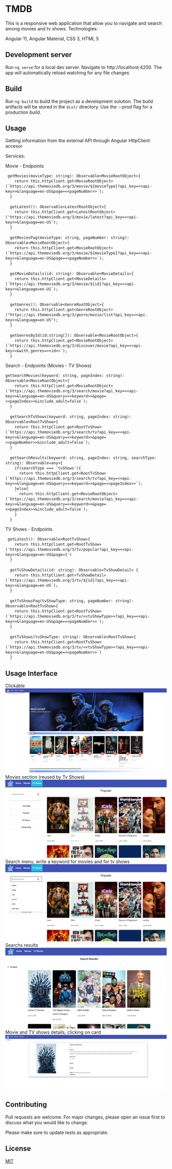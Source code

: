 # TMDB

This is a responsive web application that allow you to navigate and search among movies and tv shows.
Technologies:

Angular 11,
Angular Material,
CSS 3,
HTML 5

## Development server
Run `ng serve` for a local dev server. Navigate to http://localhost:4200. The app will automatically reload watching for any file changes

## Build
Run `ng build` to build the project as a development solution. 
The build artifacts will be stored in the `dist/` directory. Use the --prod flag for a production build.

## Usage

Getting information from the external API through Angular HttpClient accesor

Services:

Movie - Endpoints
```
 getMovies(movieType: string): Observable<MovieRootObject>{
    return this.httpClient.get<MovieRootObject>(`https://api.themoviedb.org/3/movie/${movieType}?api_key=<<api-key>>&language=en-US&page=<<pageNumber>>`);
  }

  getLatest(): Observable<LatestRootObject>{
    return this.httpClient.get<LatestRootObject>('https://api.themoviedb.org/3/movie/latest?api_key=<<api-key>>&language=en-US');
  }

  getMoviesPag(movieType: string, pageNumber: string): Observable<MovieRootObject>{
    return this.httpClient.get<MovieRootObject>(`https://api.themoviedb.org/3/movie/${movieType}?api_key=<<api-key>>&language=en-US&page=<<pageNumber>>`);
  }

  getMovieDetails(id: string): Observable<MovieDetails>{
    return this.httpClient.get<MovieDetails>(`https://api.themoviedb.org/3/movie/${id}?api_key=<<api-key>>&language=en-US`);
  }

  getGenres(): Observable<GenreRootObject>{
    return this.httpClient.get<GenreRootObject>("https://api.themoviedb.org/3/genre/movie/list?api_key=<<api-key>>&language=en-US");
  }
  
  getGenresById(id:string[]): Observable<MovieRootObject>{
    return this.httpClient.get<MovieRootObject>(`https://api.themoviedb.org/3/discover/movie?api_key=<<api-key>>&with_genres=<<id>>`);
  }
```
Search - Endpoints (Movies - TV Shows)
```
getSearchMovies(keyword: string, pageIndex: string): Observable<MovieRootObject>{
    return this.httpClient.get<MovieRootObject>(`https://api.themoviedb.org/3/search/movie?api_key=<<api-key>>&language=en-US&query=<<keyword>>&page=<<pageIndex>>&include_adult=false`);
  }

  getSearchTvShows(keyword: string, pageIndex: string): Observable<RootTvShow>{
    return this.httpClient.get<RootTvShow>(`https://api.themoviedb.org/3/search/tv?api_key=<<api-key>>&language=en-US&query=<<keyword>>&page=<<pageNumber>>&include_adult=false`);
  }

  getSearchResults(keyword: string, pageIndex: string, searchType: string): Observable<any>{
    if(searchType === 'tvShows'){
      return this.httpClient.get<RootTvShow>(`https://api.themoviedb.org/3/search/tv?api_key=<<api-key>>&language=en-US&query=<<keyword>>&page=<<pageIndex>>`);
    }else{
      return this.httpClient.get<MovieRootObject>(`https://api.themoviedb.org/3/search/movie?api_key=<<api-key>>&language=en-US&query=<<keyword>>&page=<<pageIndex>>&include_adult=false`);
    }
  }

```

TV Shows - Endpoints
```
 getLatest(): Observable<RootTvShow>{
    return this.httpClient.get<RootTvShow>('https://api.themoviedb.org/3/tv/popular?api_key=<<api-key>>&language=en-US&page=1')
  } 

  getTvShowDetails(id: string): Observable<TvShowDetail> {
    return this.httpClient.get<TvShowDetail>(`https://api.themoviedb.org/3/tv/${id}?api_key=<<api-key>>&language=en-US`);    
  }

  getTvShowsPag(tvShowType: string, pageNumber: string): Observable<RootTvShow>{
    return this.httpClient.get<RootTvShow>(`https://api.themoviedb.org/3/tv/<<tvShowType>>?api_key=<<api-key>>&language=en-US&page=<<pageNumber>>`);
  }

  getTvShows(tvShowType: string): Observable<RootTvShow>{
    return this.httpClient.get<RootTvShow>(`https://api.themoviedb.org/3/tv/<<tvShowType>>?api_key=<<api-key>>&language=en-US&page=<<pageNumber>>`)
  }
```

## Usage Interface
Clickable
<img src="src/assets/images/readme/readme1.png">
Movies section (reused by Tv Shows)
<img src="src/assets/images/readme/readme2.png">
Search menu, write a keyword for movies and for tv shows
<img src="src/assets/images/readme/readme3.png">
Searchs results
<img src="src/assets/images/readme/readme4.png">
Movie and TV shows details, clicking on card
<img src="src/assets/images/readme/readme5.png">

## Contributing
Pull requests are welcome. For major changes, please open an issue first to discuss what you would like to change.

Please make sure to update tests as appropriate.

## License
[MIT](https://choosealicense.com/licenses/mit/)
